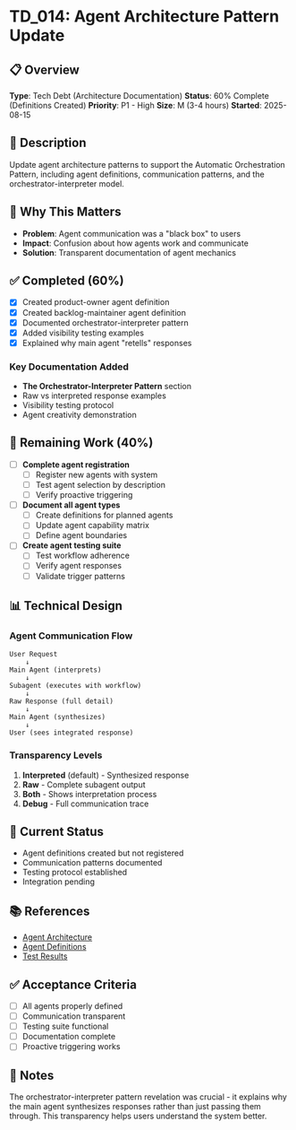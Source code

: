 # TD_014: Agent Architecture Pattern Update

## 📋 Overview
**Type**: Tech Debt (Architecture Documentation)
**Status**: 60% Complete (Definitions Created)
**Priority**: P1 - High
**Size**: M (3-4 hours)
**Started**: 2025-08-15

## 📝 Description
Update agent architecture patterns to support the Automatic Orchestration Pattern, including agent definitions, communication patterns, and the orchestrator-interpreter model.

## 🎯 Why This Matters
- **Problem**: Agent communication was a "black box" to users
- **Impact**: Confusion about how agents work and communicate
- **Solution**: Transparent documentation of agent mechanics

## ✅ Completed (60%)
- [x] Created product-owner agent definition
- [x] Created backlog-maintainer agent definition
- [x] Documented orchestrator-interpreter pattern
- [x] Added visibility testing examples
- [x] Explained why main agent "retells" responses

### Key Documentation Added
- **The Orchestrator-Interpreter Pattern** section
- Raw vs interpreted response examples
- Visibility testing protocol
- Agent creativity demonstration

## 🔄 Remaining Work (40%)
- [ ] **Complete agent registration**
  - [ ] Register new agents with system
  - [ ] Test agent selection by description
  - [ ] Verify proactive triggering
  
- [ ] **Document all agent types**
  - [ ] Create definitions for planned agents
  - [ ] Update agent capability matrix
  - [ ] Define agent boundaries
  
- [ ] **Create agent testing suite**
  - [ ] Test workflow adherence
  - [ ] Verify agent responses
  - [ ] Validate trigger patterns

## 📊 Technical Design

### Agent Communication Flow
```
User Request
    ↓
Main Agent (interprets)
    ↓
Subagent (executes with workflow)
    ↓
Raw Response (full detail)
    ↓
Main Agent (synthesizes)
    ↓
User (sees integrated response)
```

### Transparency Levels
1. **Interpreted** (default) - Synthesized response
2. **Raw** - Complete subagent output
3. **Both** - Shows interpretation process
4. **Debug** - Full communication trace

## 🚧 Current Status
- Agent definitions created but not registered
- Communication patterns documented
- Testing protocol established
- Integration pending

## 📚 References
- [Agent Architecture](../../1_Architecture/Agent_Architecture_and_Workflow_Patterns.md)
- [Agent Definitions](.claude/agents/)
- [Test Results](../../../test_subagent_response.md)

## ✅ Acceptance Criteria
- [ ] All agents properly defined
- [ ] Communication transparent
- [ ] Testing suite functional
- [ ] Documentation complete
- [ ] Proactive triggering works

## 📝 Notes
The orchestrator-interpreter pattern revelation was crucial - it explains why the main agent synthesizes responses rather than just passing them through. This transparency helps users understand the system better.